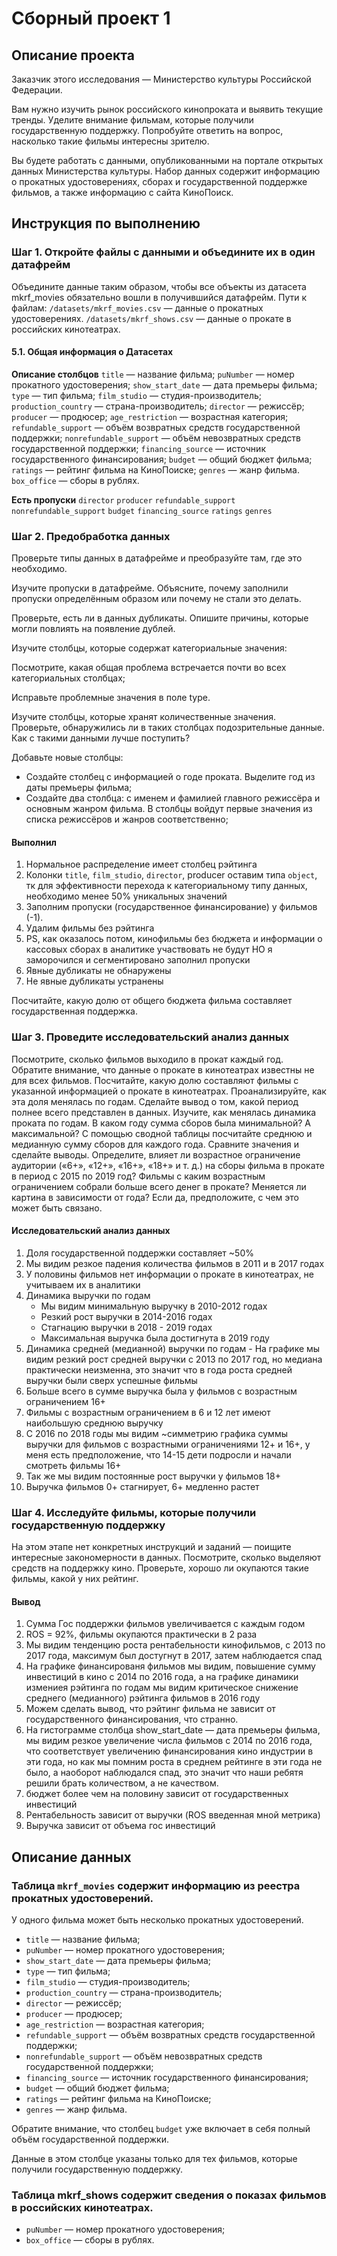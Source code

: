 # Сборный проект 1
## Описание проекта
Заказчик этого исследования — Министерство культуры Российской Федерации. 

Вам нужно изучить рынок российского кинопроката и выявить текущие тренды. Уделите внимание фильмам, которые получили 
государственную поддержку. Попробуйте ответить на вопрос, насколько такие фильмы интересны зрителю. 

Вы будете работать с данными, опубликованными на портале открытых данных Министерства культуры. Набор данных содержит 
информацию о прокатных удостоверениях, сборах и государственной поддержке фильмов, а также информацию с сайта КиноПоиск.
## Инструкция по выполнению
### Шаг 1. Откройте файлы с данными и объедините их в один датафрейм
Объедините данные таким образом, чтобы все объекты из датасета mkrf_movies обязательно вошли в получившийся датафрейм. 
Пути к файлам: 
`/datasets/mkrf_movies.csv` — данные о прокатных удостоверениях.
`/datasets/mkrf_shows.csv` — данные о прокате в российских кинотеатрах.

#### 5.1. Общая информация о Датасетах
**Описание столбцов**
`title` — название фильма;
`puNumber` — номер прокатного удостоверения;
`show_start_date` — дата премьеры фильма;
`type` — тип фильма;
`film_studio` — студия-производитель;
`production_country` — страна-производитель;
`director` — режиссёр;
`producer` — продюсер;
`age_restriction` — возрастная категория;
`refundable_support` — объём возвратных средств государственной поддержки;
`nonrefundable_support` — объём невозвратных средств государственной поддержки;
`financing_source` — источник государственного финансирования;
`budget` — общий бюджет фильма;
`ratings` — рейтинг фильма на КиноПоиске;
`genres` — жанр фильма.
`box_office` — сборы в рублях.

**Есть пропуски**
`director`
`producer`
`refundable_support`
`nonrefundable_support`
`budget`
`financing_source`
`ratings`
`genres`
### Шаг 2. Предобработка данных
Проверьте типы данных в датафрейме и преобразуйте там, где это необходимо.

Изучите пропуски в датафрейме. Объясните, почему заполнили пропуски определённым образом или почему не стали это делать.

Проверьте, есть ли в данных дубликаты. Опишите причины, которые могли повлиять на появление дублей.

Изучите столбцы, которые содержат категориальные значения:

Посмотрите, какая общая проблема встречается почти во всех категориальных столбцах;

Исправьте проблемные значения в поле type.

Изучите столбцы, которые хранят количественные значения. Проверьте, обнаружились ли в таких столбцах подозрительные
данные. Как с такими данными лучше поступить?

Добавьте новые столбцы:
* Создайте столбец с информацией о годе проката. Выделите год из даты премьеры фильма;
* Создайте два столбца: с именем и фамилией главного режиссёра и основным жанром фильма. В столбцы войдут первые 
значения из списка режиссёров и жанров соответственно;

#### Выполнил
1. Нормальное распределение имеет столбец рэйтинга
2. Колонки `title`, `film_studio`, `director`, producer оставим типа `object`, тк для эффективности перехода к 
категориальному типу данных, необходимо менее 50% уникальных значений
3. Заполним пропуски (государственное финансирование) у фильмов (-1).
4. Удалим фильмы без рэйтинга
5. PS, как оказалось потом, кинофильмы без бюджета и информации о кассовых сборах в аналитике участвовать не будут
НО я заморочился и сегментировано заполнил пропуски
6. Явные дубликаты не обнаружены
7. Не явные дубликаты устранены

Посчитайте, какую долю от общего бюджета фильма составляет государственная поддержка.
### Шаг 3. Проведите исследовательский анализ данных
Посмотрите, сколько фильмов выходило в прокат каждый год. 
Обратите внимание, что данные о прокате в кинотеатрах известны не для всех фильмов. Посчитайте, какую долю составляют 
фильмы с указанной информацией о прокате в кинотеатрах. Проанализируйте, как эта доля менялась по годам. 
Сделайте вывод о том, какой период полнее всего представлен в данных.
Изучите, как менялась динамика проката по годам. В каком году сумма сборов была минимальной? А максимальной?
С помощью сводной таблицы посчитайте среднюю и медианную сумму сборов для каждого года. 
Сравните значения и сделайте выводы.
Определите, влияет ли возрастное ограничение аудитории («6+», «12+», «16+», «18+» и т. д.) на сборы фильма в прокате 
в период с 2015 по 2019 год? Фильмы с каким возрастным ограничением собрали больше всего денег в прокате?
Меняется ли картина в зависимости от года? Если да, предположите, с чем это может быть связано.

#### Исследовательский анализ данных
1. Доля государственной поддержки составляет ~50%
2. Мы видим резкое падения количества фильмов в 2011 и в 2017 годах
3. У половины фильмов нет информации о прокате в кинотеатрах, не учитываем их в аналитики
4. Динамика выручки по годам
   * Мы видим минимальную выручку в 2010-2012 годах
   * Резкий рост выручки в 2014-2016 годах
   * Стагнацию выручки в 2018 - 2019 годах
   * Максимальная выручка была достигнута в 2019 году
5. Динамика средней (медианной) выручки по годам - На графике мы видим резкий рост средней выручки с 2013 по 2017 год, 
но медиана практически неизменна, это значит что в года роста средней выручки были сверх успешные фильмы
6. Больше всего в сумме выручка была у фильмов с возрастным ограничением 16+
7. Фильмы с возрастным ограничением в 6 и 12 лет имеют наибольшую среднюю выручку
8. С 2016 по 2018 годы мы видим ~симметрию графика суммы выручки для фильмов с возрастными ограничениями 12+ и 16+, 
у меня есть предположение, что 14-15 дети подросли и начали смотреть фильмы 16+
9. Так же мы видим постоянные рост выручки у фильмов 18+
10. Выручка фильмов 0+ стагнирует, 6+ медленно растет
### Шаг 4. Исследуйте фильмы, которые получили государственную поддержку
На этом этапе нет конкретных инструкций и заданий — поищите интересные закономерности в данных. 
Посмотрите, сколько выделяют средств на поддержку кино. Проверьте, хорошо ли окупаются такие фильмы, какой у них рейтинг. 

#### Вывод
1. Сумма Гос поддержки фильмов увеличивается с каждым годом
2. ROS = 92%, фильмы окупаются практически в 2 раза
3. Мы видим тенденцию роста рентабельности кинофильмов, с 2013 по 2017 года, максимум был достугнут в 2017, затем наблюдается спад
4. На графике финансированя фильмов мы видим, повышение сумму инвестиций в кино с 2014 по 2016 года, а на графике динамики измениея рэйтинга по годам мы видим критическое снижение среднего (медианного) рэйтинга фильмов в 2016 году
5. Можем сделать вывод, что рэйтинг фильма не зависит от государственного финансирования, что странно.
6. На гистограмме столбца show_start_date — дата премьеры фильма, мы видим резкое увеличение числа фильмов с 2014 по 2016 года, что соответствует увеличению финансирования кино индустрии в эти года, но как мы помним роста в среднем рейтинге в эти года не было, а наоборот наблюдался спад, это значит что наши ребятя решили брать количеством, а не качеством.
7. бюджет более чем на половину зависит от государственных инвестиций
8. Рентабельность зависит от выручки (ROS введенная мной метрика)
9. Выручка зависит от объема гос инвестиций


## Описание данных
### Таблица `mkrf_movies` содержит информацию из реестра прокатных удостоверений. 
У одного фильма может быть несколько прокатных удостоверений. 
* `title` — название фильма;
* `puNumber` — номер прокатного удостоверения;
* `show_start_date` — дата премьеры фильма;
* `type` — тип фильма;
* `film_studio` — студия-производитель;
* `production_country` — страна-производитель;
* `director` — режиссёр;
* `producer` — продюсер;
* `age_restriction` — возрастная категория;
* `refundable_support` — объём возвратных средств государственной поддержки;
* `nonrefundable_support` — объём невозвратных средств государственной поддержки;
* `financing_source` — источник государственного финансирования;
* `budget` — общий бюджет фильма;
* `ratings` — рейтинг фильма на КиноПоиске;
* `genres` — жанр фильма.

Обратите внимание, что столбец `budget` уже включает в себя полный объём государственной поддержки. 

Данные в этом столбце указаны только для тех фильмов, которые получили государственную поддержку. 
### Таблица mkrf_shows содержит сведения о показах фильмов в российских кинотеатрах.
* `puNumber` — номер прокатного удостоверения;
* `box_office` — сборы в рублях.